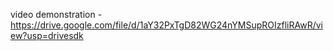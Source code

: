 video demonstration -https://drive.google.com/file/d/1aY32PxTgD82WG24nYMSupROIzfliRAwR/view?usp=drivesdk
